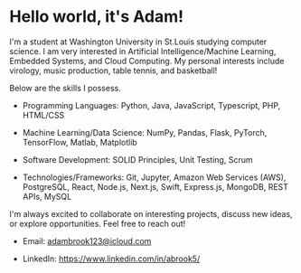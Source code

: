 # Hello world, it's Adam!
I'm a student at Washington University in St.Louis studying computer science. I am very interested in Artificial Intelligence/Machine Learning, Embedded Systems, and Cloud Computing. My personal interests include virology, music production, table tennis, and basketball!


Below are the skills I possess.

- Programming Languages: Python, Java, JavaScript, Typescript, PHP, HTML/CSS
  
- Machine Learning/Data Science: NumPy, Pandas, Flask, PyTorch, TensorFlow, Matlab, Matplotlib

- Software Development: SOLID Principles, Unit Testing, Scrum

- Technologies/Frameworks: Git, Jupyter, Amazon Web Services (AWS), PostgreSQL, React, Node.js, Next.js, Swift, Express.js, MongoDB, REST APIs, MySQL

 
I'm always excited to collaborate on interesting projects, discuss new ideas, or explore opportunities. Feel free to reach out!


- Email: adambrook123@icloud.com


- LinkedIn: https://www.linkedin.com/in/abrook5/


 
